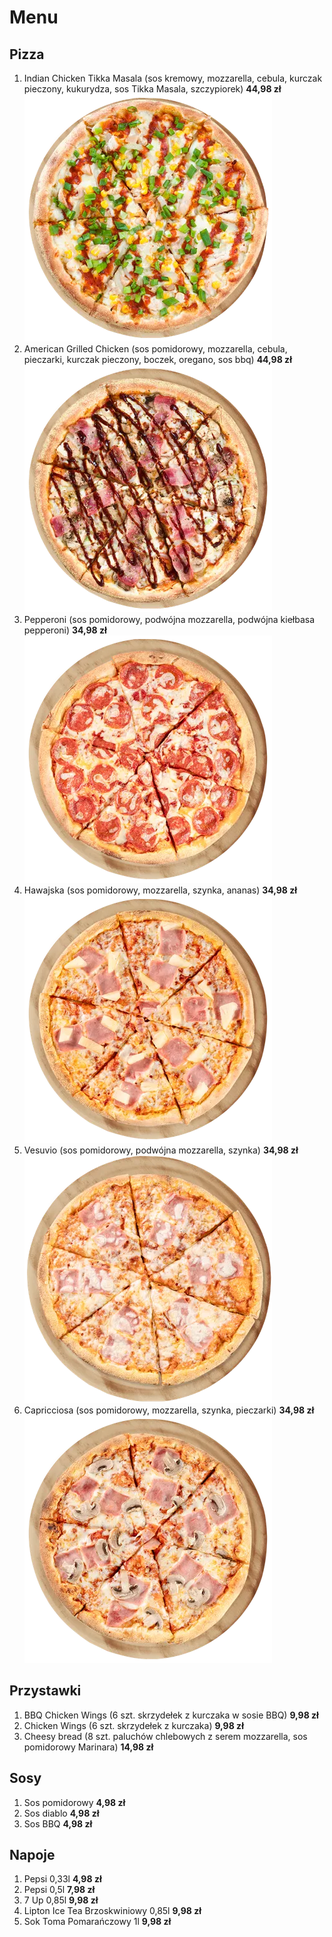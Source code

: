 # Menu

## Pizza

1. Indian Chicken Tikka Masala (sos kremowy, mozzarella, cebula, kurczak pieczony, kukurydza, sos Tikka Masala, szczypiorek) **44,98 zł**\
 ![Tikka Masala](images/tikka_masala.png)
2. American Grilled Chicken (sos pomidorowy, mozzarella, cebula, pieczarki, kurczak pieczony, boczek, oregano, sos bbq) **44,98 zł**\
![American Grilled Chicken](images/american_grilled_chicken.png)
3. Pepperoni (sos pomidorowy, podwójna mozzarella, podwójna kiełbasa pepperoni) **34,98 zł**\
![Pepperoni](images/pepperoni.png)
4. Hawajska (sos pomidorowy, mozzarella, szynka, ananas) **34,98 zł**\
![Hawajska](images/hawajska.png)
5. Vesuvio (sos pomidorowy, podwójna mozzarella, szynka) **34,98 zł**\
![Vesuvio](images/vesuvio.png)
6. Capricciosa (sos pomidorowy, mozzarella, szynka, pieczarki) **34,98 zł**\
![Capriccosa](images/capricosa.png)

## Przystawki

1. BBQ Chicken Wings (6 szt. skrzydełek z kurczaka w sosie BBQ) **9,98 zł**
2. Chicken Wings (6 szt. skrzydełek z kurczaka) **9,98 zł**
3. Cheesy bread (8 szt. paluchów chlebowych z serem mozzarella, sos pomidorowy Marinara) **14,98 zł**

## Sosy

1. Sos pomidorowy **4,98 zł**
2. Sos diablo **4,98 zł**
3. Sos BBQ **4,98 zł**

## Napoje

1. Pepsi 0,33l **4,98 zł**
2. Pepsi 0,5l **7,98 zł**
3. 7 Up 0,85l **9,98 zł**
4. Lipton Ice Tea Brzoskwiniowy 0,85l **9,98 zł**
5. Sok Toma Pomarańczowy 1l **9,98 zł**
